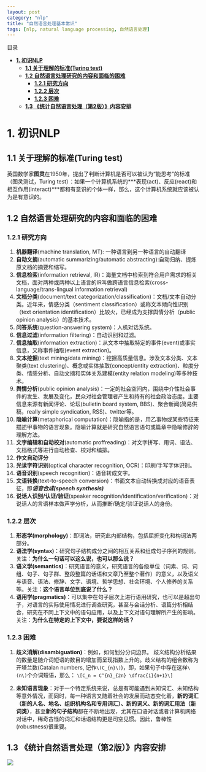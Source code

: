 ```yaml
---
layout: post
category: "nlp"
title: "自然语言处理基本常识"
tags: [nlp, natural language processing, 自然语言处理]
---
```


目录

<!-- TOC -->

- [**1. 初识NLP**](#1-初识nlp)
    - [**1.1 关于理解的标准(Turing test)**](#11-关于理解的标准turing-test)
    - [**1.2 自然语言处理研究的内容和面临的困难**](#12-自然语言处理研究的内容和面临的困难)
        - [**1.2.1 研究方向**](#121-研究方向)
        - [**1.2.2 层次**](#122-层次)
        - [**1.2.3 困难**](#123-困难)
    - [**1.3 《统计自然语言处理（第2版）》内容安排**](#13-统计自然语言处理第2版内容安排)

<!-- /TOC -->

# **1. 初识NLP**
 
## **1.1 关于理解的标准(Turing test)**
 
英国数学家**图灵**在1950年，提出了判断计算机是否可以被认为“能思考”的标准（图灵测试，Turing test）：如果一个计算机系统的***表现(act)、反应(react)和相互作用(interact)***都和有意识的个体一样，那么，这个计算机系统就应该被认为是有意识的。
 
## **1.2 自然语言处理研究的内容和面临的困难** 
 
### **1.2.1 研究方向**
 

1. **机器翻译**(machine translation, MT): 一种语言到另一种语言的自动翻译
2. **自动文摘**(automatic summarizing/automatic abstracting):自动归纳、提炼原文档的摘要和缩写。
3. **信息检索**(information retrieval, IR)：海量文档中检索到符合用户需求的相关文档，面对两种或两种以上语言的IR叫做跨语言信息检索(cross-language/trans-lingual information retrieval)
4. **文档分类**(document/text categorization/classification)：文档/文本自动分类。近年来，情感分类（sentiment classification）或称文本倾向性识别（text orientation identification）比较火，已经成为支撑舆情分析（public opinion analysis）的基本技术。
5. **问答系统**(question-answering system)：人机对话系统。
6. **信息过滤**(information filtering)：自动识别和过滤。
7. **信息抽取**(information extraction)：从文本中抽取特定的事件(event)或事实信息，又称事件抽取(event extraction)。
8. **文本挖掘**(text mining/data mining)：挖掘高质量信息。涉及文本分类、文本聚类(text clustering)、概念或实体抽取(concept/entity extraction)、粒度分类、情感分析、自动文摘和实体关系建模(entity relation modeling)等多种技术。 
9. **舆情分析**(public opinion analysis)：一定的社会空间内，围绕中介性社会事件的发生、发展及变化，民众对社会管理者产生和持有的社会政治态度。主要信息来源有新闻评论、论坛(bulletin board system, BBS)、聚合新闻(简易供稿，really simple syndication, RSS)、twitter等。
10. **隐喻计算**(metaphorical computation)：隐喻指的是，用乙事物或某些特征来描述甲事物的语言现象。隐喻计算就是研究自然语言语句或篇章中隐喻修辞的理解方法。
11. **文字编辑和自动校对**(automatic proffreading)：对文字拼写、用词、语法、文档格式等进行自动检查、校对和编排。
12. **作文自动评分** 
13. **光读字符识别**(optical character recognition, OCR)：印刷/手写字体识别。
14. **语音识别**(speech recognition)：语音转成文字。
15. **文语转换**(text-to-speech conversion)：书面文本自动转换成对应的语音表征，即***语音合成(speech synthesis)***
16. **说话人识别/认证/验证**(speaker recognition/identification/verification)：对说话人的言语样本做声学分析，从而推断/确定/验证说话人的身份。
 
### **1.2.2 层次**
 
1. **形态学(morphology)**：即词法，研究此内部结构，包括屈折变化和构词法两部分。
2. **语法学(syntax)**：研究句子结构成分之间的相互关系和组成句子序列的规则。关注：**为什么一句话可以这么说，也可以那么说？** 
3. **语义学(semantics)**：研究语言的意义，研究语言的各级单位（词素、词、词组、句子、句子群、整段整篇的话语和文章乃至整个著作）的意义，以及语义与语音、语法、修辞、文字、语境、哲学思想、社会环境、个人修养的关系等。关注：**这个语言单位到底说了什么？**
4. **语用学(pragmatics)**：可以集中在句子层次上进行语用研究，也可以是超出句子，对语言的实际使用情况进行调查研究，甚至与会话分析、语篇分析相结合，研究在不同上下文中的语句应用，以及上下文对语句理解所产生的影响。关注：**为什么在特定的上下文中，要说这样的话？**
 
### **1.2.3 困难**
 
1. **歧义消解(disambiguation)**：例如，如何划分分词边界。
歧义结构分析结果的数量是随介词短语的数目的增加而呈现指数上升的。歧义结构的组合数称为开塔兰数(Catalan numbers, 记作`\(C_{n}\)`)，即，如果句子中存在这样`\(n\)`个介词短语，那么：
`\[C_n = C^{n}_{2n} \dfrac{1}{n+1}\]`

2. **未知语言现象**：对于一个特定系统来说，总是有可能遇到未知词汇、未知结构等意外情况，而同时，每一种语言又随着社会的发展而动态变化着，**新的词汇（新的人名、地名、组织机构名和专用词汇）、新的词义、新的词汇用法（新词类）**，甚至**新的句子结构**都在不断地出现，尤其在口语对话或者计算机网络对话中，稀奇古怪的词汇和话语结构更是司空见惯。因此，鲁棒性(robustness)很重要。
 
## **1.3 《统计自然语言处理（第2版）》内容安排**

 ![](http://i.imgur.com/0V4CvSu.jpg)